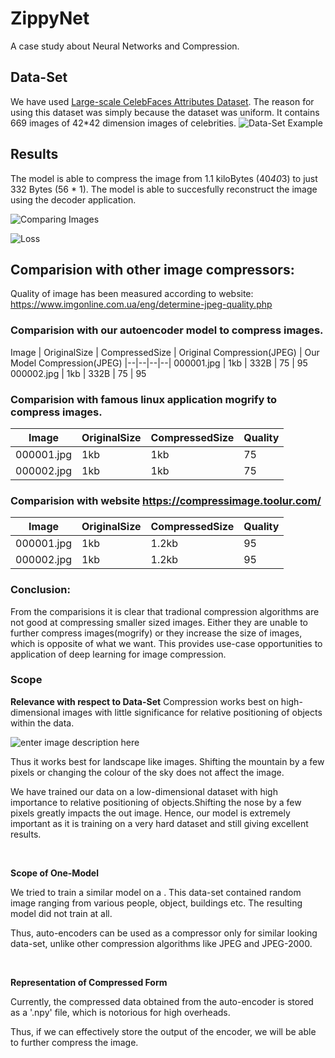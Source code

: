

# ZippyNet
A case study about Neural Networks and Compression. 

## Data-Set
We have used [Large-scale CelebFaces Attributes Dataset](Large-scale%20CelebFaces%20Attributes%20%28CelebA%29%20Dataset).
The reason for using this dataset was simply because the dataset was uniform. It contains 669 images of 42*42 dimension images of celebrities.
![Data-Set Example](https://lh3.googleusercontent.com/PAsvoRaTCuwllU-q_gjcMGGiwQZ1F-cxGHtd_bYw9l97Y5VLNXkG_eQkS77WuzfdlZlVejxtmp-D "Data-Set Example")


## Results 

The model is able to compress the image from 1.1 kiloBytes (40*40*3) to just 332 Bytes (56 * 1).
The model is able to succesfully reconstruct the image using the decoder application.

![Comparing Images](https://lh3.googleusercontent.com/kdFTpCPAi5GiafQLrUx3PluCbmaivAuG3nOlXZ67XPWBXKyGZCXhfb52dK5FifL0ovegmOnnk83Z "Compare")

![Loss]({{site.baseurl}}/AutoEncoder/56/loss_56.png)
## Comparision with other image compressors:
Quality of image has been measured according to website: https://www.imgonline.com.ua/eng/determine-jpeg-quality.php

### Comparision with our autoencoder model to compress images.
Image | OriginalSize | CompressedSize | Original Compression(JPEG) | Our Model Compression(JPEG)
|--|--|--|--|
000001.jpg | 1kb | 332B | 75 | 95
000002.jpg | 1kb | 332B | 75 | 95

### Comparision with famous linux application mogrify to compress images.
Image | OriginalSize | CompressedSize | Quality
|--|--|--|--|
000001.jpg | 1kb | 1kb | 75
000002.jpg | 1kb | 1kb | 75

### Comparision with website https://compressimage.toolur.com/
Image | OriginalSize | CompressedSize | Quality
|--|--|--|--|
000001.jpg | 1kb | 1.2kb | 95
000002.jpg | 1kb | 1.2kb | 95

### Conclusion:
From the comparisions it is clear that tradional compression algorithms are not good at compressing smaller sized images. Either they are unable to further compress images(mogrify) or they increase the size of images, which is opposite of what we want. This provides use-case opportunities to application of deep learning for image compression.

### Scope

**Relevance with respect to Data-Set**
Compression works best on high-dimensional images with little significance for relative positioning of objects within the data.
 
![enter image description here](https://thrivethemes.com/wp-content/uploads/2018/05/jpg-png-filesize-compressed.png)

Thus it works best for landscape like images. Shifting the mountain by a few pixels or changing the colour of the sky does not affect the image.

We have trained our data on a low-dimensional dataset with high importance to relative positioning of objects.Shifting the nose by a few pixels greatly impacts the out image. Hence, our model is extremely important as it is training on a very hard dataset and still giving excellent results.

<br>
  
**Scope of One-Model**

We tried to train a similar model on a [](https://data.vision.ee.ethz.ch/cvl/DIV2K/). This data-set contained random image ranging from various people, object, buildings etc. The resulting model did not train at all.

Thus, auto-encoders can be used as a compressor only for similar looking data-set, unlike other compression algorithms like JPEG and JPEG-2000.

<br>

**Representation of Compressed Form**

Currently, the compressed data obtained from the auto-encoder is stored as a '.npy' file, which is notorious for high overheads.

Thus, if we can effectively store the output of the encoder, we will be able to further compress the image.


